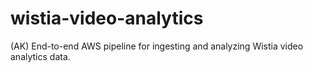 # wistia-video-analytics
(AK) End-to-end AWS pipeline for ingesting and analyzing Wistia video analytics data.

